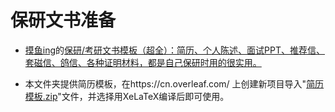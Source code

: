 # 保研文书准备

- [摸鱼ing](https://www.zhihu.com/people/tu-tu-83-41-10)的[保研/考研文书模板（超全）：简历、个人陈述、面试PPT、推荐信、套磁信、鸽信、各种证明材料，都是自己保研时用的很实用。](https://zhuanlan.zhihu.com/p/615923570)

- 本文件夹提供简历模板，在https://cn.overleaf.com/ 上创建新项目导入"[简历模板.zip](https://raw.githubusercontent.com/CS-BAOYAN/CS-BAOYAN-2024/main/docs/%E6%96%87%E4%B9%A6%E5%87%86%E5%A4%87/%E7%AE%80%E5%8E%86%E6%A8%A1%E6%9D%BF.zip)"文件，并选择用XeLaTeX编译后即可使用。
